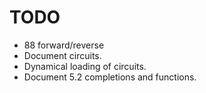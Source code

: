 # TODO

- 88 forward/reverse
- Document circuits.
- Dynamical loading of circuits.
- Document 5.2 completions and functions.
